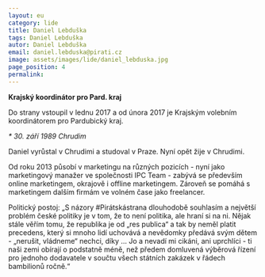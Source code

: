 ```yaml
---
layout: eu
category: lide
title: Daniel Lebduška
tags: Daniel Lebduška
autor: Daniel Lebduška
email: daniel.lebduska@pirati.cz
image: assets/images/lide/daniel_lebduska.jpg
page_position: 4
permalink:
---
```


__Krajský koordinátor pro Pard. kraj__


Do strany vstoupil v lednu 2017 a od února 2017 je Krajským volebním koordinátorem pro Pardubický kraj. 

_* 30. září 1989 Chrudim_

Daniel vyrůstal v Chrudimi a studoval v Praze. Nyní opět žije v Chrudimi.

Od roku 2013 působí v marketingu na různých pozicích - nyní jako marketingový manažer ve společnosti IPC Team - zabývá se především online marketingem, okrajově i offline marketingem. Zároveň se pomáhá s marketingem dalším firmám ve volném čase jako freelancer.

Politický postoj: „S názory #Pirátskástrana dlouhodobě souhlasím a největší problém české politiky je v tom, že to není politika, ale hraní si na ni. Nějak stále věřím tomu, že republika je od „res publica“ a tak by neměl platit precedens, který si mnoho lidí uchovává a nevědomky předává svým dětem - „nerušit, vládneme“ nechci, díky … Jo a nevadí mi cikáni, ani uprchlíci - ti naši zemi obírají o podstatně méně, než předem domluvená výběrová řízení pro jednoho dodavatele v součtu všech státních zakázek v řádech bambilionů ročně.“

